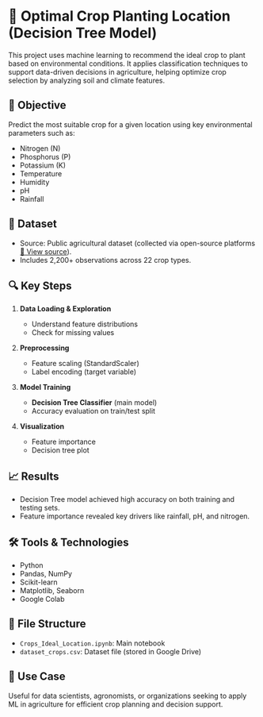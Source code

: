 # 🌾 Optimal Crop Planting Location (Decision Tree Model)

This project uses machine learning to recommend the ideal crop to plant based on environmental conditions. It applies classification techniques to support data-driven decisions in agriculture, helping optimize crop selection by analyzing soil and climate features.

## 📌 Objective

Predict the most suitable crop for a given location using key environmental parameters such as:
- Nitrogen (N)
- Phosphorus (P)
- Potassium (K)
- Temperature
- Humidity
- pH
- Rainfall

## 🧪 Dataset

- Source: Public agricultural dataset (collected via open-source platforms [🔗 View source](https://www.kaggle.com/datasets/atharvaingle/crop-recommendation-dataset)).
- Includes 2,200+ observations across 22 crop types.

## 🔍 Key Steps

1. **Data Loading & Exploration**  
   - Understand feature distributions  
   - Check for missing values  

2. **Preprocessing**  
   - Feature scaling (StandardScaler)  
   - Label encoding (target variable)

3. **Model Training**  
   - **Decision Tree Classifier** (main model)  
   - Accuracy evaluation on train/test split  

4. **Visualization**  
   - Feature importance  
   - Decision tree plot  

## 📈 Results

- Decision Tree model achieved high accuracy on both training and testing sets.
- Feature importance revealed key drivers like rainfall, pH, and nitrogen.

## 🛠 Tools & Technologies

- Python  
- Pandas, NumPy  
- Scikit-learn  
- Matplotlib, Seaborn  
- Google Colab

## 📁 File Structure

- `Crops_Ideal_Location.ipynb`: Main notebook
- `dataset_crops.csv`: Dataset file (stored in Google Drive)

## 🚀 Use Case

Useful for data scientists, agronomists, or organizations seeking to apply ML in agriculture for efficient crop planning and decision support.
